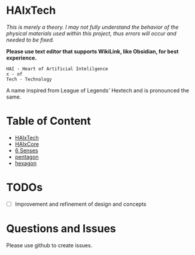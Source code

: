 # HAIxTech
*This is merely a theory. I may not fully understand the behavior of the physical materials used within this project, thus errors will occur and needed to be fixed.*

**Please use text editor that supports WikiLink, like Obsidian, for best experience.**

```
HAI - Heart of Artificial Intelilgence
x - of
Tech - Technology
```

A name inspired from League of Legends' Hextech and is pronounced the same.
# Table of Content
- [HAIxTech](HAIxTech.md)
- [HAIxCore](HAIxCore.md)
- [6 Senses](6%20Senses.md)
- [pentagon](pentagon.md)
- [hexagon](hexagon.md)
# TODOs
- [ ] Improvement and refinement of design and concepts
# Questions and Issues
Please use github to create issues.